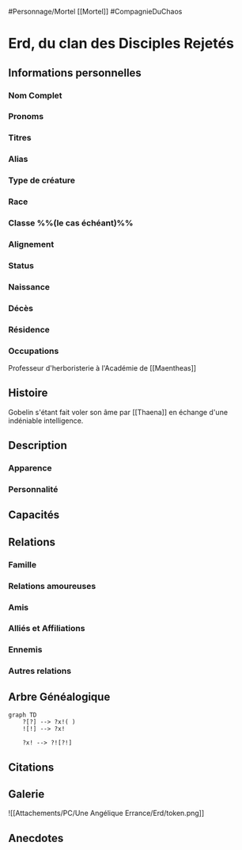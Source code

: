 #Personnage/Mortel [[Mortel]]
#CompagnieDuChaos 

# Erd, du clan des Disciples Rejetés

## Informations personnelles
### Nom Complet
### Pronoms
### Titres
### Alias
### Type de créature
### Race
### Classe %%(le cas échéant)%%
### Alignement
### Status
### Naissance
### Décès
### Résidence
### Occupations
Professeur d'herboristerie à l'Académie de [[Maentheas]]

## Histoire
Gobelin s'étant fait voler son âme par [[Thaena]] en échange d'une indéniable intelligence.

## Description
### Apparence

### Personnalité

## Capacités

## Relations
### Famille
### Relations amoureuses
### Amis
### Alliés et Affiliations
### Ennemis
### Autres relations

## Arbre Généalogique
```mermaid
graph TD
    ?[?] --> ?x!( )
    ![!] --> ?x!

    ?x! --> ?![?!]
```

## Citations

## Galerie
![[Attachements/PC/Une Angélique Errance/Erd/token.png]]

## Anecdotes
